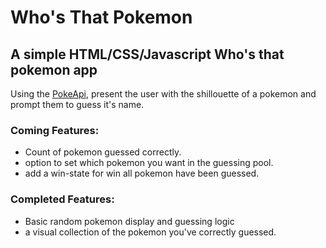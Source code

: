 # Who's That Pokemon
## A simple HTML/CSS/Javascript Who's that pokemon app

Using the [PokeApi](https://pokeapi.co/), present the user with the shillouette of a pokemon and prompt them to guess it's name.

### Coming Features:
- Count of pokemon guessed correctly.
- option to set which pokemon you want in the guessing pool.
- add a win-state for win all pokemon have been guessed.

### Completed Features:
- Basic random pokemon display and guessing logic 
- a visual collection of the pokemon you've correctly guessed.
